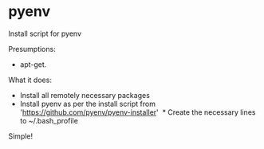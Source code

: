 # pyenv
Install script for pyenv

Presumptions:
 * apt-get.

What it does:
  * Install all remotely necessary packages
  * Install pyenv as per the install script from 'https://github.com/pyenv/pyenv-installer'
  * Create the necessary lines to ~/.bash_profile
 
Simple!
